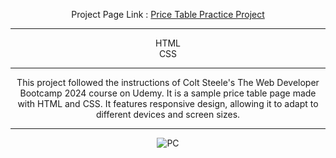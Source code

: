 <div align="center">

Project Page Link : <a href="https://daydreamygithubhost.github.io/PriceTablePractice/">Price Table Practice Project</a>
<hr>
HTML<br>
CSS<br>
<hr>
This project followed the instructions of Colt Steele's The Web Developer Bootcamp 2024 course on Udemy.
It is a sample price table page made with HTML and CSS. It features responsive design, allowing it to adapt to different devices and screen sizes.
<hr>
<img src="https://github.com/DayDreamYGithub/Udemy_WebDevelopment_Practice/blob/main/PriceTable/gitimg/pc.jpg?raw=true" alt="PC">

</div>
